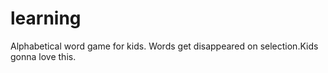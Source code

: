 # learning
Alphabetical  word game for kids.
Words get disappeared on selection.Kids gonna love this.
